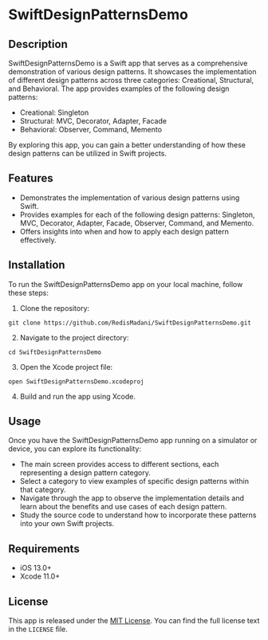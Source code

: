 # SwiftDesignPatternsDemo


## Description

SwiftDesignPatternsDemo is a Swift app that serves as a comprehensive demonstration of various design patterns. It showcases the implementation of different design patterns across three categories: Creational, Structural, and Behavioral. The app provides examples of the following design patterns:

- Creational: Singleton
- Structural: MVC, Decorator, Adapter, Facade
- Behavioral: Observer, Command, Memento

By exploring this app, you can gain a better understanding of how these design patterns can be utilized in Swift projects.

## Features

- Demonstrates the implementation of various design patterns using Swift.
- Provides examples for each of the following design patterns: Singleton, MVC, Decorator, Adapter, Facade, Observer, Command, and Memento.
- Offers insights into when and how to apply each design pattern effectively.

## Installation

To run the SwiftDesignPatternsDemo app on your local machine, follow these steps:

1. Clone the repository:

```
git clone https://github.com/RedisMadani/SwiftDesignPatternsDemo.git
```

2. Navigate to the project directory:

```
cd SwiftDesignPatternsDemo
```

3. Open the Xcode project file:

```
open SwiftDesignPatternsDemo.xcodeproj
```

4. Build and run the app using Xcode.

## Usage

Once you have the SwiftDesignPatternsDemo app running on a simulator or device, you can explore its functionality:

- The main screen provides access to different sections, each representing a design pattern category.
- Select a category to view examples of specific design patterns within that category.
- Navigate through the app to observe the implementation details and learn about the benefits and use cases of each design pattern.
- Study the source code to understand how to incorporate these patterns into your own Swift projects.

## Requirements

- iOS 13.0+
- Xcode 11.0+

## License

This app is released under the [MIT License](https://opensource.org/licenses/MIT). You can find the full license text in the `LICENSE` file.

